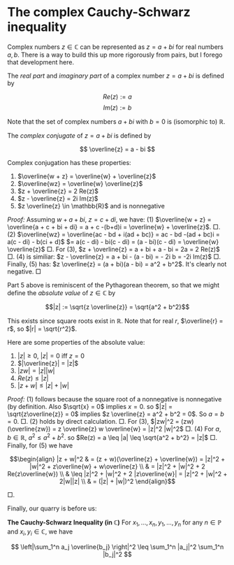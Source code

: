 # The complex Cauchy-Schwarz inequality

Complex numbers $z \in \mathbb{C}$ can be represented as $z = a + bi$ for real numbers $a, b$. There is a way to build this up more rigorously from pairs, but I forego that development here.

The *real part* and *imaginary part* of a complex number $z = a + bi$ is defined by

$$Re(z) := a$$
$$Im(z) := b$$

Note that the set of complex numbers $a + bi$ with $b = 0$ is (isomorphic to) $\mathbb{R}$.

The *complex conjugate* of $z = a + bi$ is defined by

$$ \overline{z} = a - bi $$

Complex conjugation has these properties:

 1. $\overline{w + z} = \overline{w} + \overline{z}$
 2. $\overline{wz} = \overline{w} \overline{z}$
 3. $z + \overline{z} = 2 Re(z)$
 4. $z - \overline{z} = 2i Im(z)$
 5. $z \overline{z} \in \mathbb{R}$ and is nonnegative

*Proof:* Assuming $w + a + bi$, $z = c + di$, we have: (1) $\overline{w + z} = \overline{a + c + bi + di} = a + c -(b+d)i = \overline{w} + \overline{z}$. $\Box$. (2) $\overline{wz} = \overline{ac - bd + i(ad + bc)} = ac - bd -(ad + bc)i = a(c - di) - b(ci + d)$ $= a(c - di) - bi(c - di) = (a - bi)(c - di) = \overline{w} \overline{z}$ $\Box$. For (3), $z + \overline{z} = a + bi + a - bi = 2a = 2 Re(z)$ $\Box$. (4) is similiar: $z - \overline{z} = a + bi - (a - bi) = - 2i b = -2i Im(z)$ $\Box$. Finally, (5) has: $z \overline{z} = (a + bi)(a - bi) = a^2 + b^2$. It's clearly not negative. $\Box$

Part 5 above is reminiscent of the Pythagorean theorem, so that we  might define the *absolute value* of $z \in \mathbb{C}$ by

$$|z| := \sqrt{z \overline{z}} = \sqrt{a^2 + b^2}$$

This exists since square roots exist in $\mathbb{R}$. Note that for real $r$, $\overline{r} = r$, so $|r| = \sqrt{r^2}$.

Here are some properties of the absolute value:

 1. $|z| \geq 0$, $|z| = 0$ iff $z = 0$
 2. $|\overline{z}| = |z|$
 3. $|zw|= |z| |w|$
 4. $Re(z) \leq |z|$
 5. $|z + w| \leq |z| + |w|$

*Proof:* (1) follows because the square root of a nonnegative is nonnegative (by definition. Also $\sqrt{x} = 0$ implies $x = 0$. so $|z| = \sqrt{z\overline{z}} = 0$ implies $z \overline{z} = a^2 + b^2 = 0$. So $a = b = 0$. $\Box$. (2) holds by direct calculation. $\Box$. For (3), $|zw|^2 = (zw)(\overline{zw}) = z \overline{z} w \overline{w} = |z|^2 |w|^2$ $\Box$. (4) For $a, b \in \mathbb{R}$, $a^2 \leq a^2 + b^2$. so $Re(z) = a \leq |a| \leq \sqrt{a^2 + b^2} = |z|$ $\Box$. Finally, for (5) we have

$$\begin{align} |z + w|^2 & = (z + w)(\overline{z} + \overline{w}) = |z|^2 + |w|^2 + z\overline{w} + w\overline{z} \\
& = |z|^2 + |w|^2 + 2 Re(z\overline{w}) \\
& \leq |z|^2 + |w|^2 + 2 |z\overline{w}| = |z|^2 + |w|^2 + 2|w||z| \\
& = (|z| + |w|)^2 \end{align}$$

$\Box$.

Finally, our quarry is before us:

**The Cauchy-Schwarz Inequality (in $\mathbb{C}$)**
For $x_1, \ldots, x_n, y_1, \ldots, y_n$ for any $n \in \mathbb{P}$ and $x_i, y_i \in \mathbb{C}$, we have

$$ \left|\sum_1^n a_j \overline{b_j} \right|^2 \leq \sum_1^n |a_j|^2 \sum_1^n |b_j|^2 $$
